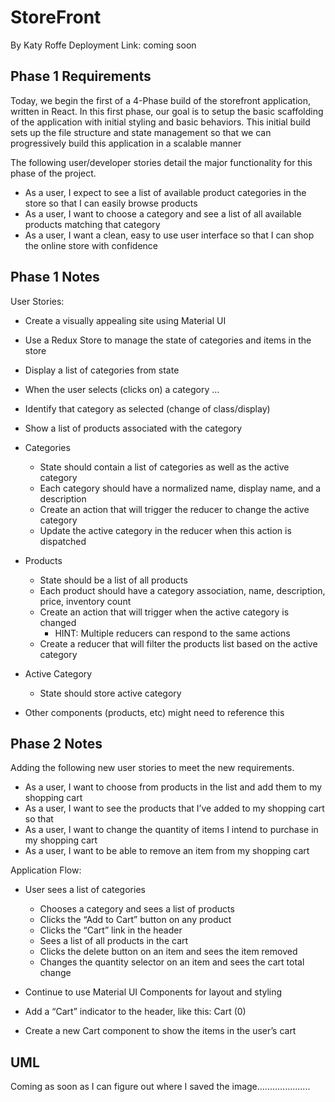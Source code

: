 # StoreFront

By Katy Roffe
Deployment Link: coming soon

## Phase 1 Requirements

Today, we begin the first of a 4-Phase build of the storefront application, written in React. In this first phase, our goal is to setup the basic scaffolding of the application with initial styling and basic behaviors. This initial build sets up the file structure and state management so that we can progressively build this application in a scalable manner

The following user/developer stories detail the major functionality for this phase of the project.

- As a user, I expect to see a list of available product categories in the store so that I can easily browse products
- As a user, I want to choose a category and see a list of all available products matching that category
- As a user, I want a clean, easy to use user interface so that I can shop the online store with confidence

## Phase 1 Notes

User Stories: 

- Create a visually appealing site using Material UI
- Use a Redux Store to manage the state of categories and items in the store
- Display a list of categories from state
- When the user selects (clicks on) a category …
- Identify that category as selected (change of class/display)
- Show a list of products associated with the category

- Categories
  - State should contain a list of categories as well as the active category
  - Each category should have a normalized name, display name, and a description
  - Create an action that will trigger the reducer to change the active category
  - Update the active category in the reducer when this action is dispatched
- Products
  - State should be a list of all products
  - Each product should have a category association, name, description, price, inventory count
  - Create an action that will trigger when the active category is changed
    - HINT: Multiple reducers can respond to the same actions
  - Create a reducer that will filter the products list based on the active category
- Active Category
  - State should store active category
- Other components (products, etc) might need to reference this

## Phase 2 Notes

Adding the following new user stories to meet the new requirements.

- As a user, I want to choose from products in the list and add them to my shopping cart
- As a user, I want to see the products that I’ve added to my shopping cart so that
- As a user, I want to change the quantity of items I intend to purchase in my shopping cart
- As a user, I want to be able to remove an item from my shopping cart

Application Flow:

- User sees a list of categories
  - Chooses a category and sees a list of products
  - Clicks the “Add to Cart” button on any product
  - Clicks the “Cart” link in the header
  - Sees a list of all products in the cart
  - Clicks the delete button on an item and sees the item removed
  - Changes the quantity selector on an item and sees the cart total change

- Continue to use Material UI Components for layout and styling
- Add a “Cart” indicator to the header, like this: Cart (0)
- Create a new Cart component to show the items in the user’s cart

## UML

Coming as soon as I can figure out where I saved the image.....................